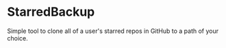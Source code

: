 # StarredBackup

Simple tool to clone all of a user's starred repos in GitHub to a path of your choice. 
